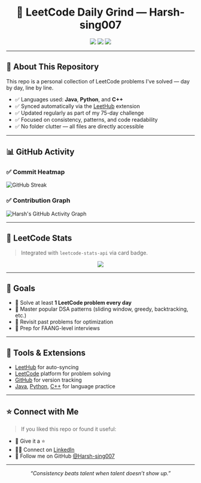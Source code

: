 <h1 align="center">🚀 LeetCode Daily Grind — Harsh-sing007</h1>

<p align="center">
  <img src="https://img.shields.io/badge/LeetCode-Solutions-orange?style=for-the-badge&logo=leetcode" />
  <img src="https://img.shields.io/badge/Language-Java%20%7C%20Python%20%7C%20C++-blue?style=for-the-badge&logo=code" />
  <img src="https://img.shields.io/github/last-commit/Harsh-sing007/Leetcode?style=for-the-badge&logo=git" />
</p>

---

## 🧠 About This Repository

This repo is a personal collection of LeetCode problems I've solved — day by day, line by line.

- ✅ Languages used: **Java**, **Python**, and **C++**
- ✅ Synced automatically via the [LeetHub](https://github.com/QasimWani/LeetHub) extension
- ✅ Updated regularly as part of my 75-day challenge
- ✅ Focused on consistency, patterns, and code readability
- ✅ No folder clutter — all files are directly accessible

---

## 📊 GitHub Activity

### ✅ Commit Heatmap

![GitHub Streak](https://github-readme-streak-stats.herokuapp.com/?user=Harsh-sing007&theme=tokyonight)

### ✅ Contribution Graph

![Harsh's GitHub Activity Graph](https://github-readme-activity-graph.cyclic.app/graph?username=Harsh-sing007&theme=github-compact)

---

## 🏅 LeetCode Stats

> Integrated with `leetcode-stats-api` via card badge.

<p align="center">
  <img src="https://leetcard.jacoblin.cool/Harsh-sing007?theme=dark&font=Baloo&ext=contest" />
</p>

---

## 📌 Goals

- 🎯 Solve at least **1 LeetCode problem every day**
- 🚀 Master popular DSA patterns (sliding window, greedy, backtracking, etc.)
- 🔁 Revisit past problems for optimization
- 🧪 Prep for FAANG-level interviews

---

## 🔗 Tools & Extensions

- [LeetHub](https://github.com/QasimWani/LeetHub) for auto-syncing
- [LeetCode](https://leetcode.com/) platform for problem solving
- [GitHub](https://github.com/) for version tracking
- [Java](https://www.java.com/), [Python](https://www.python.org/), [C++](https://isocpp.org/) for language practice

---

## ⭐ Connect with Me

> If you liked this repo or found it useful:

- 📌 Give it a ⭐️
- 🧑‍💻 Connect on [LinkedIn](www.linkedin.com/in/harsh-singh1712)
- 🐙 Follow me on GitHub [@Harsh-sing007](https://github.com/Harsh-sing007)

---

<p align="center">
  <i>“Consistency beats talent when talent doesn’t show up.”</i>
</p>
